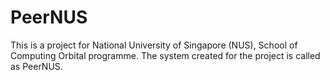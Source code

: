 # PeerNUS
This is a project for National University of Singapore (NUS), School of Computing Orbital programme.
The system created for the project is called as PeerNUS.
